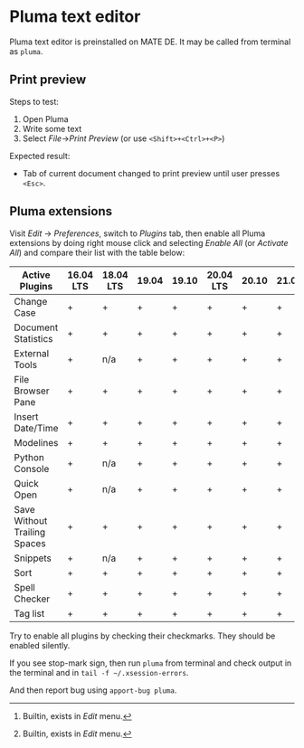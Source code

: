 # Pluma text editor

Pluma text editor is preinstalled on MATE DE. It may be called from terminal as `pluma`.

## Print preview

Steps to test:

1. Open Pluma
1. Write some text
1. Select *File*→*Print Preview* (or use `<Shift>+<Ctrl>+<P>`)

Expected result:

* Tab of current document changed to print preview until user presses `<Esc>`.

## Pluma extensions

Visit *Edit* → *Preferences*, switch to *Plugins* tab, then enable all Pluma extensions by doing right mouse click and selecting *Enable All* (or *Activate All*) and compare their list with the table below:

| Active Plugins               | 16.04 LTS | 18.04 LTS | 19.04 | 19.10 | 20.04 LTS | 20.10 | 21.04 | 21.10  | 22.04 LTS |
| ---------------------------- | --------- | --------- | ----- | ----- | --------- | ----- | ----- | ------ | --------- |
| Change Case                  | +         | +         | +     | +     | +         | +     | +     | + [^1] |    + [^1] |
| Document Statistics          | +         | +         | +     | +     | +         | +     | +     | +      |     +     |
| External Tools               | +         | n/a       | +     | +     | +         | +     | +     | +      |     +     |
| File Browser Pane            | +         | +         | +     | +     | +         | +     | +     | +      |     +     |
| Insert Date/Time             | +         | +         | +     | +     | +         | +     | +     | +      |     +     |
| Modelines                    | +         | +         | +     | +     | +         | +     | +     | +      |     +     |
| Python Console               | +         | n/a       | +     | +     | +         | +     | +     | +      |     +     |
| Quick Open                   | +         | n/a       | +     | +     | +         | +     | +     | +      |     +     |
| Save Without Trailing Spaces | +         | +         | +     | +     | +         | +     | +     | +      |     +     |
| Snippets                     | +         | n/a       | +     | +     | +         | +     | +     | +      |     +     |
| Sort                         | +         | +         | +     | +     | +         | +     | +     | +      |     +     |
| Spell Checker                | +         | +         | +     | +     | +         | +     | +     | +      |     +     |
| Tag list                     | +         | +         | +     | +     | +         | +     | +     | +      |     +     |

[^1]: Builtin, exists in *Edit* menu.

Try to enable all plugins by checking their checkmarks. They should be enabled silently.

If you see stop-mark sign, then run `pluma` from terminal and check output in the terminal and in `tail -f ~/.xsession-errors`.

And then report bug using `apport-bug pluma`.

